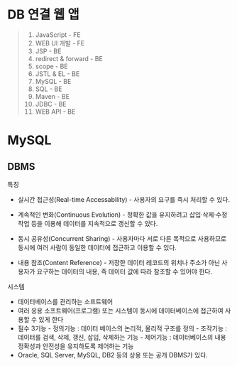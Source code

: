 # DB 연결 웹 앱

> 1. JavaScript - FE
> 2. WEB UI 개발 - FE
> 3. JSP - BE
> 4. redirect & forward - BE
> 5. scope - BE
> 6. JSTL & EL - BE
> 7. MySQL - BE
> 8. SQL - BE
> 9. Maven - BE
> 10. JDBC - BE
> 11. WEB API - BE

# MySQL

## DBMS

특징

- 실시간 접근성(Real-time Accessability)
  \- 사용자의 요구를 즉시 처리할 수 있다.

- 계속적인 변화(Continuous Evolution)
  \- 정확한 값을 유지하려고 삽입·삭제·수정 작업 등을 이용해 데이터를 지속적으로 갱신할 수 있다.

- 동시 공유성(Concurrent Sharing)
  \- 사용자마다 서로 다른 목적으로 사용하므로 동시에 여러 사람이 동일한 데이터에 접근하고 이용할 수 있다.

- 내용 참조(Content Reference)
  \- 저장한 데이터 레코드의 위치나 주소가 아닌 사용자가 요구하는 데이터의 내용, 즉 데이터 값에 따라 참조할 수 있어야 한다.

시스템

- 데이터베이스를 관리하는 소프트웨어
- 여러 응용 소프트웨어(프로그램) 또는 시스템이 동시에 데이터베이스에 접근하여 사용할 수 있게 한다
- 필수 3기능
  \- 정의기능 :  데이터 베이스의 논리적, 물리적 구조를 정의
  \- 조작기능 : 데이터를 검색, 삭제, 갱신, 삽입, 삭제하는 기능
  \- 제어기능 :  데이터베이스의 내용 정확성과 안전성을 유지하도록 제어하는 기능
- Oracle, SQL Server, MySQL, DB2 등의 상용 또는 공개 DBMS가 있다.


